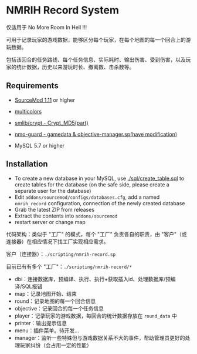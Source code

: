 # NMRIH Record System

仅适用于 No More Room In Hell !!!

可用于记录玩家的游戏数据，能够区分每个玩家，在每个地图的每一个回合上的游玩数据。

包括该回合的任务路线、每个任务信息、实际耗时、输出伤害、受到伤害，以及玩家的统计数据，历史以来游玩时长、撤离数、击杀数等。

## Requirements

- [SourceMod 1.11](https://www.sourcemod.net/downloads.php?branch=stable) or higher

- [multicolors](https://github.com/Bara/Multi-Colors)

- [smlib/crypt - Crypt_MD5(part)](https://github.com/bcserv/smlib/tree/transitional_syntax)

- [nmo-guard - gamedata & objective-manager.sp(have modification)](https://github.com/dysphie/nmo-guard)

- MySQL 5.7 or higher



## Installation
- To create a new database in your MySQL, use [./sql/create_table.sql](./sql/create_table.sql) to create tables for the database (on the safe side, please create a separate user for the database)
- Edit `addons/sourcemod/configs/databases.cfg`, add a named `nmrih_record` configuration, connection of the newly created database
- Grab the latest ZIP from releases
- Extract the contents into `addons/sourcemod`
- restart server or change map


代码架构：类似于 "工厂" 的模式，每个 "工厂" 负责各自的职责，由 "客户"（或连接器）在相应情况下找工厂实现相应需求。

客户（连接器）：`./scripting/nmrih-record.sp`

目前已有有多个 "工厂"：`./scripting/nmrih-record/*`

- dbi：连接数据库，预编译、执行、执行+获取插入id、处理数据库/预编译/SQL报错
- map：记录地图开始、结束
- round：记录地图的每一个回合信息
- objective：记录回合的每一个任务信息
- player：记录玩家的游戏数据，每回合的统计数据存放在 `round_data` 中
- printer：输出提示信息
- menu：插件菜单。待开发...
- manager：监听一些特殊但与游戏数据关系不大的事件，帮助管理员更好的处理玩家纠纷（会占用一定的性能）

